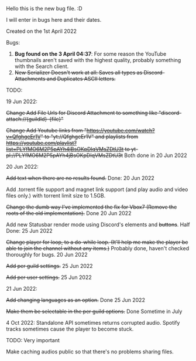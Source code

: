 Hello this is the new bug file. :D 

I will enter in bugs here and their dates.

Created on the 1st April 2022

Bugs: 

1. **Bug found on the 3 April 04:37**: For some reason the YouTube thumbnails aren't saved with the highest quality, probably something with the Search client.
2. ~~New Serializer Doesn't work at all: Saves all types as Discord-Attachments and Duplicates ASCII letters.~~


TODO:

19 Jun 2022:

~~Change Add File Urls for Discord Attachment to something like "discord-attach://{guildId}-{file}"~~

~~Change Add Youtube links from "https://youtube.com/watch?v=QfghgeEr1V" to "yt://QfghgeEr1V"
and playlists from https://youtube.com/playlist?list=PLYfMO6M2P5pAYh4jBsOKpDIqVMsZDtU3t to yt-pl://PLYfMO6M2P5pAYh4jBsOKpDIqVMsZDtU3t~~ Both done in 20 Jun 2022

20 Jun 2022:

~~Add text when there are no results found.~~ Done: 20 Jun 2022

Add .torrent file support and magnet link support (and play audio and video files only.) with torrent limit size to 1.5GB.

~~Change the dumb way I've implemented the fix for Vbox7 (Remove the roots of the old implementation).~~ Done 20 Jun 2022

Add new Statusbar render mode using Discord's elements and ~~buttons~~. Half Done: 25 Jun 2022

~~Change player for loop, to a do-while loop. (It'll help me make the player be able to join the channel without any items.)~~ 
Probably done, haven't checked thoroughly for bugs. 20 Jun 2022

~~Add per guild settings.~~ 25 Jun 2022

~~Add per user settings.~~ 25 Jun 2022

21 Jun 2022: 

~~Add changing languages as an option.~~ Done 25 Jun 2022

~~Make them be selectable in the per guild options.~~ Done Sometime in July

4 Oct 2022: 
Standalone API sometimes returns corrupted audio.
Spotify tracks sometimes cause the player to become stuck.

TODO: Very important

Make caching audios public so that there's no problems sharing files.